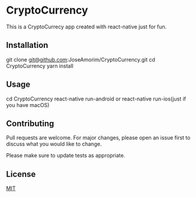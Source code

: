 # CryptoCurrency

This is a CryptoCurrecy app created with react-native just for fun.

## Installation

git clone git@github.com:JoseAmorim/CryptoCurrency.git
cd CryptoCurrency
yarn install

## Usage

cd CryptoCurrency
react-native run-android or react-native run-ios(just if you have macOS)

## Contributing
Pull requests are welcome. For major changes, please open an issue first to discuss what you would like to change.

Please make sure to update tests as appropriate.

## License
[MIT](https://choosealicense.com/licenses/mit/)